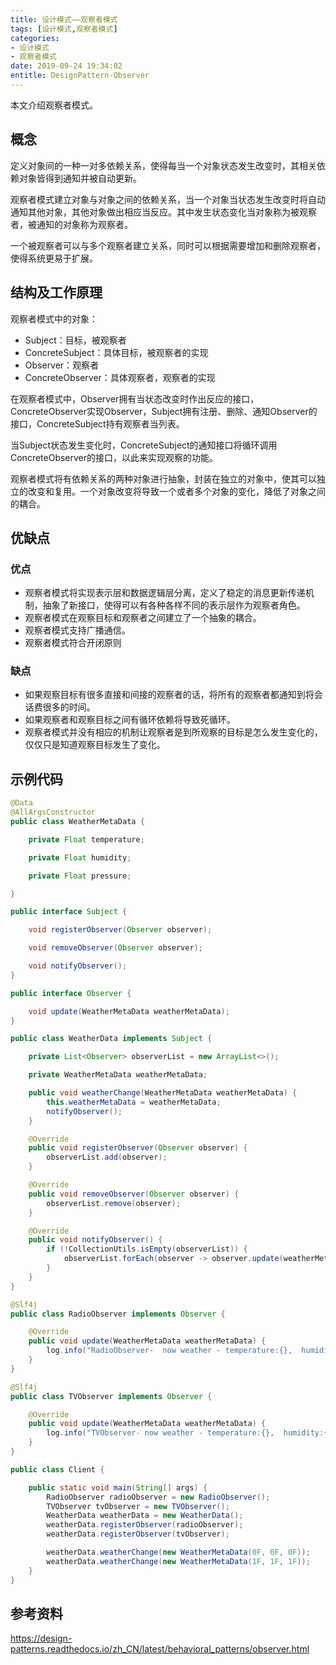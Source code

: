```yaml
---
title: 设计模式——观察者模式
tags: [设计模式,观察者模式]
categories:
- 设计模式
- 观察者模式
date: 2019-09-24 19:34:02
entitle: DesignPattern-Observer
---
```


本文介绍观察者模式。

<!--more-->

## 概念

定义对象间的一种一对多依赖关系，使得每当一个对象状态发生改变时，其相关依赖对象皆得到通知并被自动更新。

观察者模式建立对象与对象之间的依赖关系，当一个对象当状态发生改变时将自动通知其他对象，其他对象做出相应当反应。其中发生状态变化当对象称为被观察者，被通知的对象称为观察者。

一个被观察者可以与多个观察者建立关系，同时可以根据需要增加和删除观察者，使得系统更易于扩展。

## 结构及工作原理

观察者模式中的对象：
* Subject：目标，被观察者
* ConcreteSubject：具体目标，被观察者的实现
* Observer：观察者
* ConcreteObserver：具体观察者，观察者的实现

在观察者模式中，Observer拥有当状态改变时作出反应的接口，ConcreteObserver实现Observer，Subject拥有注册、删除、通知Observer的接口，ConcreteSubject持有观察者当列表。

当Subject状态发生变化时，ConcreteSubject的通知接口将循环调用ConcreteObserver的接口，以此来实现观察的功能。

观察者模式将有依赖关系的两种对象进行抽象，封装在独立的对象中，使其可以独立的改变和复用。一个对象改变将导致一个或者多个对象的变化，降低了对象之间的耦合。


## 优缺点

### 优点

* 观察者模式将实现表示层和数据逻辑层分离，定义了稳定的消息更新传递机制，抽象了新接口，使得可以有各种各样不同的表示层作为观察者角色。
* 观察者模式在观察目标和观察者之间建立了一个抽象的耦合。
* 观察者模式支持广播通信。
* 观察者模式符合开闭原则

### 缺点
* 如果观察目标有很多直接和间接的观察者的话，将所有的观察者都通知到将会话费很多的时间。
* 如果观察者和观察目标之间有循环依赖将导致死循环。
* 观察者模式并没有相应的机制让观察者是到所观察的目标是怎么发生变化的，仅仅只是知道观察目标发生了变化。


## 示例代码

```java
@Data
@AllArgsConstructor
public class WeatherMetaData {

    private Float temperature;

    private Float humidity;

    private Float pressure;

}
```

```java
public interface Subject {

    void registerObserver(Observer observer);

    void removeObserver(Observer observer);

    void notifyObserver();
}
```


```java
public interface Observer {

    void update(WeatherMetaData weatherMetaData);
}
```

```java
public class WeatherData implements Subject {

    private List<Observer> observerList = new ArrayList<>();

    private WeatherMetaData weatherMetaData;

    public void weatherChange(WeatherMetaData weatherMetaData) {
        this.weatherMetaData = weatherMetaData;
        notifyObserver();
    }

    @Override
    public void registerObserver(Observer observer) {
        observerList.add(observer);
    }

    @Override
    public void removeObserver(Observer observer) {
        observerList.remove(observer);
    }

    @Override
    public void notifyObserver() {
        if (!CollectionUtils.isEmpty(observerList)) {
            observerList.forEach(observer -> observer.update(weatherMetaData));
        }
    }
}

```

```java
@Slf4j
public class RadioObserver implements Observer {

    @Override
    public void update(WeatherMetaData weatherMetaData) {
        log.info("RadioObserver-  now weather - temperature:{},  humidity:{} , pressure:{}", weatherMetaData.getTemperature(), weatherMetaData.getHumidity(), weatherMetaData.getPressure());
    }
}
```

```java
@Slf4j
public class TVObserver implements Observer {

    @Override
    public void update(WeatherMetaData weatherMetaData) {
        log.info("TVObserver- now weather - temperature:{},  humidity:{} , pressure:{}", weatherMetaData.getTemperature(), weatherMetaData.getHumidity(), weatherMetaData.getPressure());
    }
}
```

```java
public class Client {

    public static void main(String[] args) {
        RadioObserver radioObserver = new RadioObserver();
        TVObserver tvObserver = new TVObserver();
        WeatherData weatherData = new WeatherData();
        weatherData.registerObserver(radioObserver);
        weatherData.registerObserver(tvObserver);

        weatherData.weatherChange(new WeatherMetaData(0F, 0F, 0F));
        weatherData.weatherChange(new WeatherMetaData(1F, 1F, 1F));
    }
}
```


## 参考资料

<https://design-patterns.readthedocs.io/zh_CN/latest/behavioral_patterns/observer.html>
